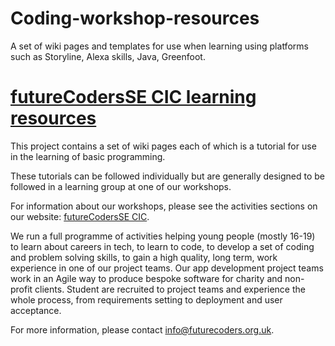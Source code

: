 # Coding-workshop-resources
A set of wiki pages and templates for use when learning using platforms such as Storyline, Alexa skills, Java, Greenfoot.

#  [futureCodersSE CIC learning resources](https://github.com/futureCodersSE/Coding-workshop-resources/wiki)

This project contains a set of wiki pages each of which is a tutorial for use in the learning of basic programming.  
  
These tutorials can be followed individually but are generally designed to be followed in a learning group at one of our workshops.  

For information about our workshops, please see the activities sections on our website:  [futureCodersSE CIC](http://futurecoders.org.uk/).

We run a full programme of activities helping young people (mostly 16-19) to learn about careers in tech, to learn to code, to develop a set of coding and problem solving skills, to gain a high quality, long term, work experience in one of our project teams.  Our app development project teams work in an Agile way to produce bespoke software for charity and non-profit clients.  Student are recruited to project teams and experience the whole process, from requirements setting to deployment and user acceptance.  

For more information, please contact info@futurecoders.org.uk.
